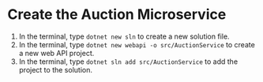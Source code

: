 # Create the Auction Microservice

1. In the terminal, type `dotnet new sln` to create a new solution file.
2. In the terminal, type `dotnet new webapi -o src/AuctionService` to create a new web API project.
3. In the terminal, type `dotnet sln add src/AuctionService` to add the project to the solution.
